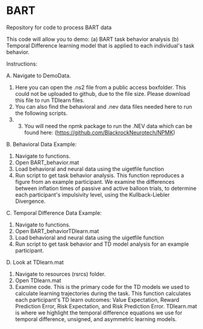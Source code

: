 # BART
Repository for code to process BART data

This code will allow you to demo:
(a) BART task behavior analysis
(b) Temporal Difference learning model that is applied to each individual's task behavior.

Instructions:

A. Navigate to DemoData.
   1. Here you can open the .ns2 file from a public access boxfolder. This could not be uploaded to github, due to the file size. Please download this file to run TDlearn files.
   2. You can also find the behavioral and .nev data files needed here to run the following scripts.
   3. 3. You will need the npmk package to run the .NEV data which can be found here: (https://github.com/BlackrockNeurotech/NPMK)

B. Behavioral Data Example:
  1. Navigate to functions.
  2. Open BART_behavior.mat
  3. Load behavioral and neural data using the uigetfile function
  4. Run script to get task behavior analysis.
This function reproduces a figure from an example participant. We examine the differences between inflation times of passive and active balloon trials, to determine each participant's impulsivity level, using the Kullback-Liebler Divergence.

C. Temporal Difference Data Example:
  1. Navigate to functions.
  2. Open BART_behaviorTDlearn.mat
  3. Load behavioral and neural data using the uigetfile function
  4. Run script to get task behavior and TD model analysis for an example participant.

D. Look at TDlearn.mat
  1. Navigate to resources (rsrcs) folder.
  2. Open TDlearn.mat
  3. Examine code. This is the primary code for the TD models we used to calculate learning trajectories during the task. 
This function calculates each participant's TD learn outcomes: Value Expectation, Reward Prediction Error, Risk Expectation, and Risk Prediction Error. TDlearn.mat is where we highlight the temporal difference equations we use for temporal difference, unsigned, and asymmetric learning models.

